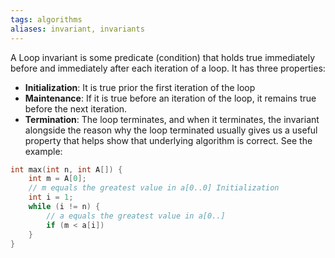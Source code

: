 ```yaml
---
tags: algorithms
aliases: invariant, invariants
---
```

A Loop invariant is some predicate (condition) that holds true immediately before and immediately after each iteration of a loop. It has three properties:
- **Initialization**: It is true prior the first iteration of the loop
- **Maintenance**: If it is true before an iteration of the loop, it remains true before the next iteration.
- **Termination**: The loop terminates, and when it terminates, the invariant alongside the reason why the loop terminated usually gives us a useful property that helps show that underlying algorithm is correct.
See the example:

```c
int max(int n, int A[]) {
	int m = A[0];
	// m equals the greatest value in a[0..0] Initialization
	int i = 1;
	while (i != n) {
		// a equals the greatest value in a[0..]
		if (m < a[i])
	}
}
```

